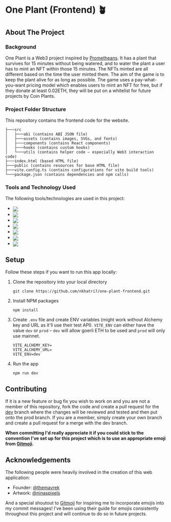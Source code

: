 # One Plant (Frontend) 🪴

## About The Project

### Background
One Plant is a Web3 project inspired by [Prometheans](https://prometheans.xyz/). It has a plant that survives for 15 minutes without being watered, and to water the plant a user has to mint an NFT within those 15 minutes. The NFTs minted are all different based on the time the user minted them. The aim of the game is to keep the plant alive for as long as possible. The game uses a pay-what-you-want pricing model which enables users to mint an NFT for free, but if they donate at least 0.02ETH, they will be put on a whitelist for future projects by Coin Plants.

### Project Folder Structure
This repository contains the frontend code for the website.
```
├───src
│   ├───abi (contains ABI JSON file)
│   ├───assets (contains images, SVGs, and fonts)
│   ├───components (contains React components)
│   ├───hooks (contains custom hooks)
│   └───utils (contains helper code – especially Web3 interaction code)
├───index.html (based HTML file)
├───public (contains resources for base HTML file)
├───vite.config.ts (contains configurations for vite build tools)
└───package.json (contains dependencies and npm calls)
```

### Tools and Technology Used
The following tools/technologies are used in this project:

- [<img src="https://img.shields.io/badge/Figma-F24E1E?style=for-the-badge&logo=figma&logoColor=white" align="center">](https://www.figma.com/)
- [<img src="https://img.shields.io/badge/Vite-B73BFE?style=for-the-badge&logo=vite&logoColor=FFD62E" align="center">](https://vitejs.dev/)
- [<img src="https://img.shields.io/badge/React-20232A?style=for-the-badge&logo=react&logoColor=61DAFB" align="center">](https://reactjs.org/)
- [<img src="https://img.shields.io/badge/TypeScript-007ACC?style=for-the-badge&logo=typescript&logoColor=white" align="center">](https://www.typescriptlang.org/)
- [<img src="https://img.shields.io/badge/web3.js-F16822?style=for-the-badge&logo=web3.js&logoColor=white" align="center">](https://web3js.readthedocs.io/en/v1.8.2/)
- [<img src="https://img.shields.io/badge/Sass-CC6699?style=for-the-badge&logo=sass&logoColor=white" align="center">](https://sass-lang.com/)
- [<img src="https://img.shields.io/badge/Digital_Ocean-0080FF?style=for-the-badge&logo=DigitalOcean&logoColor=white" align="center">](https://www.digitalocean.com/)

## Setup
Follow these steps if you want to run this app locally:

1. Clone the repository into your local directory
    ```
    git clone https://github.com/nkhatri7/one-plant-frontend.git
    ```
2. Install NPM packages
    ```
    npm install
    ```
3. Create `.env` file and create ENV variables (might work without Alchemy key and URL as it'll use their test API). `VITE_ENV` can either have the value `dev` or `prod` – `dev` will allow goerli ETH to be used and `prod` will only use mainnet.
    ```
    VITE_ALCHEMY_KEY=
    VITE_ALCHEMY_URL=
    VITE_ENV=dev
    ```
4. Run the app
    ```
    npm run dev
    ```

## Contributing
If it is a new feature or bug fix you wish to work on and you are not a member of this repository, fork the code and create a pull request for the [dev](https://github.com/nkhatri7/one-plant-frontend/tree/dev) branch where the changes will be reviewed and tested and then put onto the prod branch. If you are a member, simply create your own branch and create a pull request for a merge with the dev branch.

**When committing I'd really appreciate it if you could stick to the convention I've set up for this project which is to use an appropriate emoji from [Gitmoji](https://gitmoji.dev/).**

## Acknowledgements
The following people were heavily involved in the creation of this web application:

- Founder: [@themavrek](https://twitter.com/themavrek)
- Artwork: [@ninaspixels](https://twitter.com/ninaspixels)

And a special shoutout to [Gitmoji](https://gitmoji.dev/) for inspiring me to incorporate emojis into my commit messages! I've been using their guide for emojis consistently throughout this project and will continue to do so in future projects.